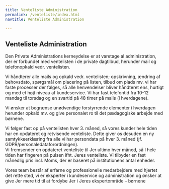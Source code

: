 ```yaml
---
title: Venteliste Administration 
permalink: /venteliste/index.html
navtitle: Venteliste Administration

---
```

## Venteliste Administration
Den Private Administrations kerneydelse er at varetage al administration, der er forbundet med ventelisten i de private dagtilbud, herunder mail og telefonopkald vedr. ventelisten.

Vi håndterer alle mails og opkald vedr. ventelisten; opskrivning, ændring af behovsdato, spørgsmål om placering på listen, tilbud om plads mv. vi har faste processer der følges, så alle henvendelser bliver håndteret ens, hurtigt og med et højt niveau af kundeservice. 
Vi har fast telefontid fra 10-12 mandag til torsdag og en svartid på 48 timer på mails (i hverdagene).

Vi ønsker at begrænse unødvendige forstyrrende elementer i hverdagen herunder opkald mv. og give personalet ro til det pædagogiske arbejde med børnene. 

Vi følger fast op på ventelisten hver 3. måned, så vores kunder hele tiden har en opdateret og retvisende venteliste. Dette giver os desuden en ny samtykkeerklæring fra alle vi har persondata på hver 3. måned (jf. GDPR/personaledataforordningen).  
Vi fremsender en opdateret venteliste til Jer ultimo hver måned, så I hele tiden har fingeren på pulsen ifht. Jeres venteliste. 
Vi tilbyder en fast månedlig pris incl. Moms, der er baseret på institutionens antal enheder.

Vores team består af erfarne og professionelle medarbejdere med hjertet det rette sted, vi er eksperter i kundeservice og administration og ønsker at give Jer mere tid til at fordybe Jer i Jeres ekspertområde – børnene